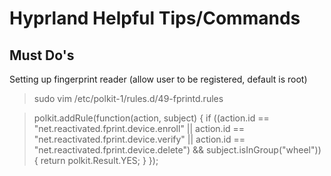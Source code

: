 # Hyprland Helpful Tips/Commands

## Must Do's

Setting up fingerprint reader (allow user to be registered, default is root)

> sudo vim /etc/polkit-1/rules.d/49-fprintd.rules

> polkit.addRule(function(action, subject) {
>     if ((action.id == "net.reactivated.fprint.device.enroll" ||
>          action.id == "net.reactivated.fprint.device.verify" ||
>          action.id == "net.reactivated.fprint.device.delete") &&
>          subject.isInGroup("wheel")) {
>         return polkit.Result.YES;
>     }
> });
